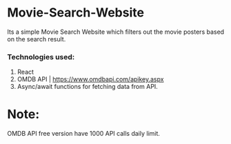 # Movie-Search-Website

Its a simple Movie Search Website which filters out the movie posters based on the search result.

### Technologies used:

1. React
2. OMDB API  | https://www.omdbapi.com/apikey.aspx 
3. Async/await functions for fetching data from API.

# Note:

OMDB API free version have 1000 API calls daily limit.


